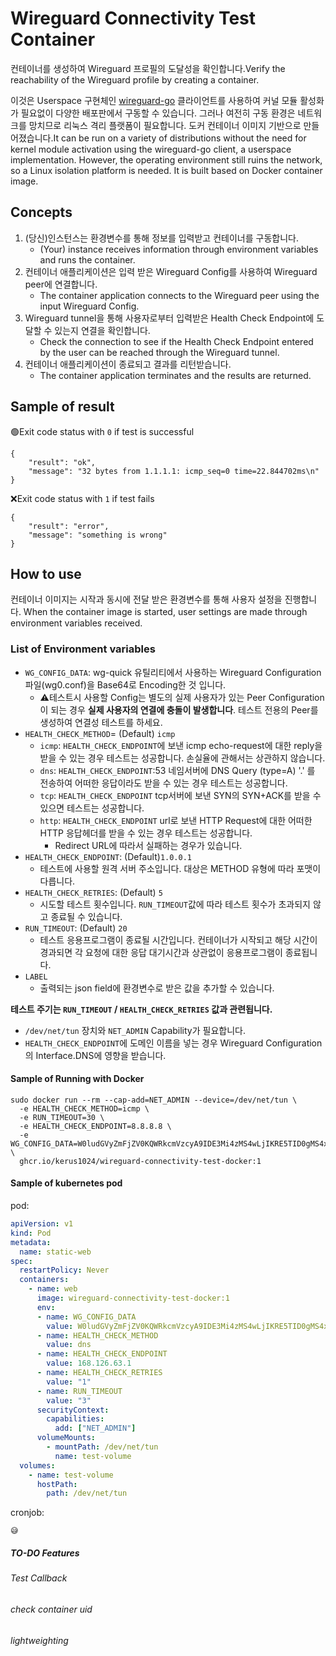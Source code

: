 # Wireguard Connectivity Test Container

컨테이너를 생성하여 Wireguard 프로필의 도달성을 확인합니다.Verify the reachability of the Wireguard profile by creating a container.

이것은 Userspace 구현체인 [wireguard-go](https://github.com/Wireuard/wireguard-go) 클라이언트를 사용하여 커널 모듈 활성화가 필요없이 다양한 배포판에서 구동할 수 있습니다. 그러나 여전히 구동 환경은 네트워크를 망치므로 리눅스 격리 플랫폼이 필요합니다. 도커 컨테이너 이미지 기반으로 만들어졌습니다.It can be run on a variety of distributions without the need for kernel module activation using the wireguard-go client, a userspace implementation. However, the operating environment still ruins the network, so a Linux isolation platform is needed. It is built based on Docker container image.


## Concepts

1. (당신)인스턴스는 환경변수를 통해 정보를 입력받고 컨테이너를 구동합니다.
    - (Your) instance receives information through environment variables and runs the container.
2. 컨테이너 애플리케이션은 입력 받은 Wireguard Config를 사용하여 Wireguard peer에 연결합니다.
    - The container application connects to the Wireguard peer using the input Wireguard Config.
3. Wireguard tunnel을 통해 사용자로부터 입력받은 Health Check Endpoint에 도달할 수 있는지 연결을 확인합니다.
    - Check the connection to see if the Health Check Endpoint entered by the user can be reached through the Wireguard tunnel.
4. 컨테이너 애플리케이션이 종료되고 결과를 리턴받습니다.
   - The container application terminates and the results are returned.

## Sample of result

🟢Exit code status with `0` if test is successful
```
{
    "result": "ok",
    "message": "32 bytes from 1.1.1.1: icmp_seq=0 time=22.844702ms\n"
}
```

❌Exit code status with `1` if test fails

```
{
    "result": "error",
    "message": "something is wrong"
}
```

## How to use

컨테이너 이미지는 시작과 동시에 전달 받은 환경변수를 통해 사용자 설정을 진행합니다.
When the container image is started, user settings are made through environment variables received.

### List of Environment variables

- `WG_CONFIG_DATA`: wg-quick 유틸리티에서 사용하는 Wireguard Configuration파일(wg0.conf)을 Base64로 Encoding한 것 입니다.
  - ⚠️테스트시 사용할 Config는 별도의 실제 사용자가 있는 Peer Configuration이 되는 경우 **실제 사용자의 연결에 충돌이 발생합니다**. 테스트 전용의 Peer를 생성하여 연결성 테스트를 하세요.
- `HEALTH_CHECK_METHOD`= (Default) `icmp`
  - `icmp`: `HEALTH_CHECK_ENDPOINT`에 보낸 icmp echo-request에 대한 reply을 받을 수 있는 경우 테스트는 성공합니다. 손실율에 관해서는 상관하지 않습니다.
  - `dns`: `HEALTH_CHECK_ENDPOINT`:53 네임서버에 DNS Query (type=A) '.' 를 전송하여 어떠한 응답이라도 받을 수 있는 경우 테스트는 성공합니다.
  - `tcp`: `HEALTH_CHECK_ENDPOINT` tcp서버에 보낸 SYN의 SYN+ACK를 받을 수 있으면 테스트는 성공합니다.
  - `http`: `HEALTH_CHECK_ENDPOINT` url로 보낸 HTTP Request에 대한 어떠한 HTTP 응답헤더를 받을 수 있는 경우 테스트는 성공합니다.
    - Redirect URL에 따라서 실패하는 경우가 있습니다.
- `HEALTH_CHECK_ENDPOINT`: (Default)`1.0.0.1`
  - 테스트에 사용할 원격 서버 주소입니다. 대상은 METHOD 유형에 따라 포맷이 다릅니다.
- `HEALTH_CHECK_RETRIES`: (Default) `5`
  - 시도할 테스트 횟수입니다. `RUN_TIMEOUT`값에 따라 테스트 횟수가 초과되지 않고 종료될 수 있습니다.
- `RUN_TIMEOUT`: (Default) `20`
  - 테스트 응용프로그램이 종료될 시간입니다. 컨테이너가 시작되고 해당 시간이 경과되면 각 요청에 대한 응답 대기시간과 상관없이 응용프로그램이 종료됩니다. 
- `LABEL`
  - 출력되는 json field에 환경변수로 받은 값을 추가할 수 있습니다.
  
**테스트 주기는 `RUN_TIMEOUT` / `HEALTH_CHECK_RETRIES` 값과 관련됩니다.**

- `/dev/net/tun` 장치와 `NET_ADMIN` Capability가 필요합니다.
- `HEALTH_CHECK_ENDPOINT`에 도메인 이름을 넣는 경우 Wireguard Configuration의 Interface.DNS에 영향을 받습니다.

#### Sample of Running with Docker

```
sudo docker run --rm --cap-add=NET_ADMIN --device=/dev/net/tun \
  -e HEALTH_CHECK_METHOD=icmp \
  -e RUN_TIMEOUT=30 \
  -e HEALTH_CHECK_ENDPOINT=8.8.8.8 \
  -e WG_CONFIG_DATA=W0ludGVyZmFjZV0KQWRkcmVzcyA9IDE3Mi4zMS4wLjIKRE5TID0gMS4xLjEuMSwxLjAuMC4xClByaXZhdGVLZXkgPSBEOVE4dDN5S3VqQmVGTU1yaUFoanI0SFdGcFUrdUNLdGhtbFBvcTVRenlVPQoKW1BlZXJdCkFsbG93ZWRJUHMgPSAwLjAuMC4wLzAKRW5kcG9pbnQgPSAxNjIuMTU5LjE5Mi4xOjIwNDgKUHVibGljS2V5ID0gN0QwVmZqOWxQUWg4a2dPdWZ0UHlmWkhKb2RHS0ZPNWs3UXBLWUY2Y0J3ND0= \
  ghcr.io/kerus1024/wireguard-connectivity-test-docker:1
```

#### Sample of kubernetes pod

pod:

```yaml
apiVersion: v1
kind: Pod
metadata:
  name: static-web
spec:
  restartPolicy: Never
  containers:
    - name: web
      image: wireguard-connectivity-test-docker:1
      env:
      - name: WG_CONFIG_DATA
        value: W0ludGVyZmFjZV0KQWRkcmVzcyA9IDE3Mi4zMS4wLjIKRE5TID0gMS4xLjEuMSwxLjAuMC4xClByaXZhdGVLZXkgPSBEOVE4dDN5S3VqQmVGTU1yaUFoanI0SFdGcFUrdUNLdGhtbFBvcTVRenlVPQoKW1BlZXJdCkFsbG93ZWRJUHMgPSAwLjAuMC4wLzAKRW5kcG9pbnQgPSAxNjIuMTU5LjE5Mi4xOjIwNDgKUHVibGljS2V5ID0gN0QwVmZqOWxQUWg4a2dPdWZ0UHlmWkhKb2RHS0ZPNWs3UXBLWUY2Y0J3ND0=
      - name: HEALTH_CHECK_METHOD
        value: dns
      - name: HEALTH_CHECK_ENDPOINT
        value: 168.126.63.1
      - name: HEALTH_CHECK_RETRIES
        value: "1"
      - name: RUN_TIMEOUT
        value: "3"
      securityContext:
        capabilities:
          add: ["NET_ADMIN"]
      volumeMounts:
        - mountPath: /dev/net/tun
          name: test-volume
  volumes:
    - name: test-volume
      hostPath:
        path: /dev/net/tun
```

cronjob:

```
😅
```




##### TO-DO Features
###### Test Callback
###### check container uid
###### lightweighting